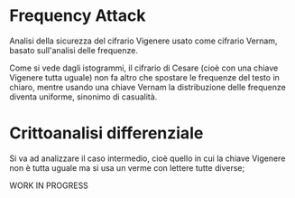 # Frequency Attack
Analisi della sicurezza del cifrario Vigenere usato come cifrario Vernam, basato sull'analisi delle frequenze.

Come si vede dagli istogrammi, il cifrario di Cesare (cioè con una chiave Vigenere tutta uguale) non fa altro che spostare le frequenze del testo in chiaro, mentre usando una chiave Vernam la distribuzione delle frequenze diventa uniforme, sinonimo di casualità.

# Crittoanalisi differenziale
Si va ad analizzare il caso intermedio, cioè quello in cui la chiave Vigenere non è tutta uguale ma si usa un verme con lettere tutte diverse;

WORK IN PROGRESS
